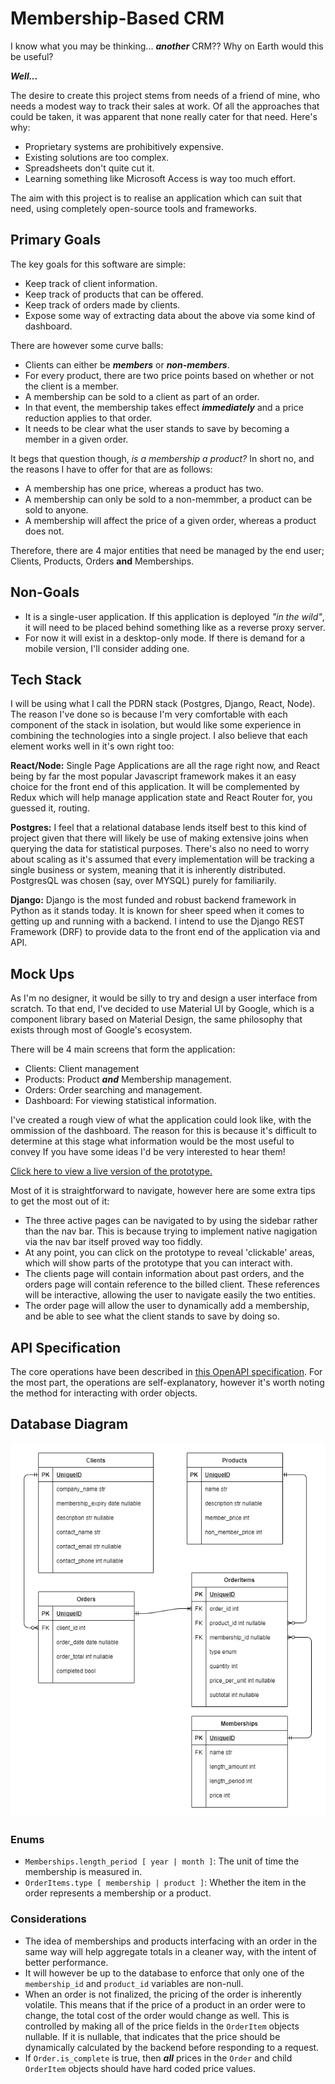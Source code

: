 # Membership-Based CRM 

I know what you may be thinking... **_another_** CRM?? Why on Earth would this be useful? 

**_Well..._**

The desire to create this project stems from needs of a friend of mine, who needs a modest way to track their sales at work. Of all the approaches that could be taken, it was apparent that none really cater for that need. Here's why:
* Proprietary systems are prohibitively expensive.
* Existing solutions are too complex.
* Spreadsheets don't quite cut it.
* Learning something like Microsoft Access is way too much effort. 

The aim with this project is to realise an application which can suit that need, using completely open-source tools and frameworks. 

## Primary Goals

The key goals for this software are simple:

* Keep track of client information.
* Keep track of products that can be offered.
* Keep track of orders made by clients.
* Expose some way of extracting data about the above via some kind of dashboard.

There are however some curve balls:

* Clients can either be **_members_** or **_non-members_**. 
* For every product, there are two price points based on whether or not the client is a member. 
* A membership can be sold to a client as part of an order.
* In that event, the membership takes effect **_immediately_** and a price reduction applies to that order.
* It needs to be clear what the user stands to save by becoming a member in a given order.

It begs that question though, *is a membership a product?* In short no, and the reasons I have to offer for that are as follows:
* A membership has one price, whereas a product has two.
* A membership can only be sold to a non-memmber, a product can be sold to anyone.
* A membership will affect the price of a given order, whereas a product does not.


Therefore, there are 4 major entities that need be managed by the end user; Clients, Products, Orders **and** Memberships.

## Non-Goals

* It is a single-user application. If this application is deployed *"in the wild"*, it will need to be placed behind something like as a reverse proxy server.
* For now it will exist in a desktop-only mode. If there is demand for a mobile version, I'll consider adding one.

## Tech Stack 

I will be using what I call the PDRN stack (Postgres, Django, React, Node). The reason I've done so is because I'm very comfortable with each component of the stack in isolation, but would like some experience in combining the technologies into a single project. I also believe that each element works well in it's own right too:

**React/Node:** Single Page Applications are all the rage right now, and React being by far the most popular Javascript framework makes it an easy choice for the front end of this application. It will be complemented by Redux which will help manage application state and React Router for, you guessed it, routing.

**Postgres:** I feel that a relational database lends itself best to this kind of project given that there will likely be use of making extensive joins when querying the data for statistical purposes. There's also no need to worry about scaling as it's assumed that every implementation will be tracking a single business or system, meaning that it is inherently distributed. PostgresQL was chosen (say, over MYSQL) purely for familiarily.

**Django:** Django is the most funded and robust backend framework in Python as it stands today. It is known for sheer speed when it comes to getting up and running with a backend. I intend to use the Django REST Framework (DRF) to provide data to the front end of the application via and API.

## Mock Ups

As I'm no designer, it would be silly to try and design a user interface from scratch. To that end, I've decided to use Material UI by Google, which is a component library based on Material Design, the same philosophy that exists through most of Google's ecosystem.

There will be 4 main screens that form the application:

* Clients: Client management
* Products: Product **_and_** Membership management.
* Orders: Order searching and management.
* Dashboard: For viewing statistical information.


I've created a rough view of what the application could look like, with the ommission of the dashboard. The reason for this is because it's difficult to determine at this stage what information would be the most useful to convey If you have some ideas I'd be very interested to hear them!


[Click here to view a live version of the prototype.](https://www.figma.com/proto/Fb4F6R6fBhC5aAh4vKRwvU/CRM?page-id=0%3A1&node-id=3%3A10534&viewport=501%2C48%2C0.42&scaling=scale-down&starting-point-node-id=3%3A9845&show-proto-sidebar=1)

Most of it is straightforward to navigate, however here are some extra tips to get the most out of it:

* The three active pages can be navigated to by using the sidebar rather than the nav bar. This is because trying to implement native nagigation via the nav bar itself proved way too fiddly.
* At any point, you can click on the prototype to reveal 'clickable' areas, which will show parts of the prototype that you can interact with. 
* The clients page will contain information about past orders, and the orders page will contain reference to the billed client. These references will be interactive, allowing the user to navigate easily the two entities. 
* The order page will allow the user to dynamically add a membership, and be able to see what the client stands to save by doing so.


## API Specification

The core operations have been described in [this OpenAPI specification](https://petstore.swagger.io/?url=https://raw.githubusercontent.com/james-menzies/crm/main/docs/swagger.yaml). For the most part, the operations are self-explanatory, however it's worth noting the method for interacting with order objects.

## Database Diagram

![](docs/diagrams/CRM_ERD.png)

### Enums

* `Memberships.length_period [ year | month ]`: The unit of time the membership is measured in.
* `OrderItems.type [ membership | product ]`: Whether the item in the order represents a membership or a product. 

### Considerations

* The idea of memberships and products interfacing with an order in the same way will help aggregate totals in a cleaner way, with the intent of better performance.
* It will however be up to the database to enforce that only one of the `membership_id` and `product_id` variables are non-null.
* When an order is not finalized, the pricing of the order is inherently volatile. This means that if the price of a product in an order were to change, the total cost of the order would change as well. This is controlled by making all of the price fields in the `OrderItem` objects nullable. If it is nullable, that indicates that the price should be dynamically calculated by the backend before responding to a request.
* If `Order.is_complete` is true, then **_all_** prices in the `Order` and child `OrderItem` objects should have hard coded price values.
